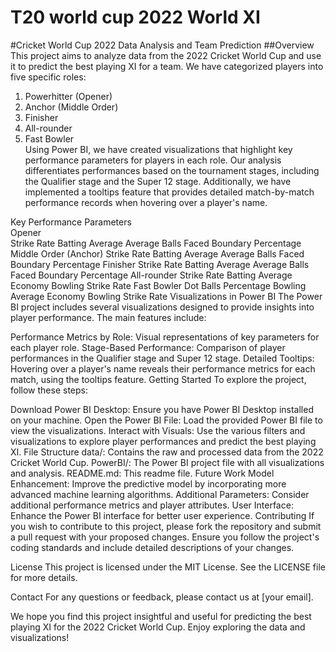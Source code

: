 # T20 world cup 2022 World XI

#Cricket World Cup 2022 Data Analysis and Team Prediction
##Overview
This project aims to analyze data from the 2022 Cricket World Cup and use it to predict the best playing XI for a team. We have categorized players into five specific roles:

1. Powerhitter (Opener)  
2. Anchor (Middle Order)  
3. Finisher  
4. All-rounder  
5. Fast Bowler  
Using Power BI, we have created visualizations that highlight key performance parameters for players in each role. Our analysis differentiates performances based on the tournament stages, including the Qualifier stage and the Super 12 stage. Additionally, we have implemented a tooltips feature that provides detailed match-by-match performance records when hovering over a player's name.

Key Performance Parameters  
Opener  
Strike Rate
Batting Average
Average Balls Faced
Boundary Percentage
Middle Order (Anchor)
Strike Rate
Batting Average
Average Balls Faced
Boundary Percentage
Finisher
Strike Rate
Batting Average
Average Balls Faced
Boundary Percentage
All-rounder
Strike Rate
Batting Average
Economy
Bowling Strike Rate
Fast Bowler
Dot Balls Percentage
Bowling Average
Economy
Bowling Strike Rate
Visualizations in Power BI
The Power BI project includes several visualizations designed to provide insights into player performance. The main features include:

Performance Metrics by Role: Visual representations of key parameters for each player role.
Stage-Based Performance: Comparison of player performances in the Qualifier stage and Super 12 stage.
Detailed Tooltips: Hovering over a player's name reveals their performance metrics for each match, using the tooltips feature.
Getting Started
To explore the project, follow these steps:

Download Power BI Desktop: Ensure you have Power BI Desktop installed on your machine.
Open the Power BI File: Load the provided Power BI file to view the visualizations.
Interact with Visuals: Use the various filters and visualizations to explore player performances and predict the best playing XI.
File Structure
data/: Contains the raw and processed data from the 2022 Cricket World Cup.
PowerBI/: The Power BI project file with all visualizations and analysis.
README.md: This readme file.
Future Work
Model Enhancement: Improve the predictive model by incorporating more advanced machine learning algorithms.
Additional Parameters: Consider additional performance metrics and player attributes.
User Interface: Enhance the Power BI interface for better user experience.
Contributing
If you wish to contribute to this project, please fork the repository and submit a pull request with your proposed changes. Ensure you follow the project's coding standards and include detailed descriptions of your changes.

License
This project is licensed under the MIT License. See the LICENSE file for more details.

Contact
For any questions or feedback, please contact us at [your email].

We hope you find this project insightful and useful for predicting the best playing XI for the 2022 Cricket World Cup. Enjoy exploring the data and visualizations!
